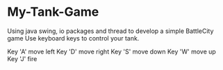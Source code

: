 # My-Tank-Game
Using java swing, io packages and thread to develop a simple BattleCity game
Use keyboard keys to control your tank. 

Key 'A' move left
Key 'D' move right
Key 'S' move down
Key 'W' move up
Key 'J' fire
